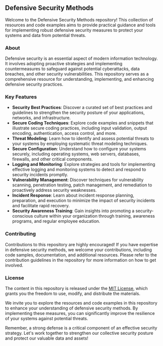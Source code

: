 ## Defensive Security Methods

Welcome to the Defensive Security Methods repository! This collection of resources and code examples aims to provide practical guidance and tools for implementing robust defensive security measures to protect your systems and data from potential threats.

### About

Defensive security is an essential aspect of modern information technology. It involves adopting proactive strategies and implementing countermeasures to safeguard against potential cyberattacks, data breaches, and other security vulnerabilities. This repository serves as a comprehensive resource for understanding, implementing, and enhancing defensive security practices.


### Key Features

- **Security Best Practices**: Discover a curated set of best practices and guidelines to strengthen the security posture of your applications, networks, and infrastructure.
- **Secure Coding Techniques**: Explore code examples and snippets that illustrate secure coding practices, including input validation, output encoding, authentication, access control, and more.
- **Threat Modeling**: Learn how to identify and assess potential threats to your systems by employing systematic threat modeling techniques.
- **Secure Configuration**: Understand how to configure your systems securely, including operating systems, web servers, databases, firewalls, and other critical components.
- **Logging and Monitoring**: Explore strategies and tools for implementing effective logging and monitoring systems to detect and respond to security incidents promptly.
- **Vulnerability Management**: Discover techniques for vulnerability scanning, penetration testing, patch management, and remediation to proactively address security weaknesses.
- **Incident Response**: Learn about incident response planning, preparation, and execution to minimize the impact of security incidents and facilitate rapid recovery.
- **Security Awareness Training**: Gain insights into promoting a security-conscious culture within your organization through training, awareness programs, and regular employee education.

### Contributing

Contributions to this repository are highly encouraged! If you have expertise in defensive security methods, we welcome your contributions, including code samples, documentation, and additional resources. Please refer to the contribution guidelines in the repository for more information on how to get involved.

### License

The content in this repository is released under the [MIT License](https://opensource.org/licenses/MIT), which grants you the freedom to use, modify, and distribute the materials.

We invite you to explore the resources and code examples in this repository to enhance your understanding of defensive security methods. By implementing these measures, you can significantly improve the resilience of your systems against potential threats.

Remember, a strong defense is a critical component of an effective security strategy. Let's work together to strengthen our collective security posture and protect our valuable data and assets!

